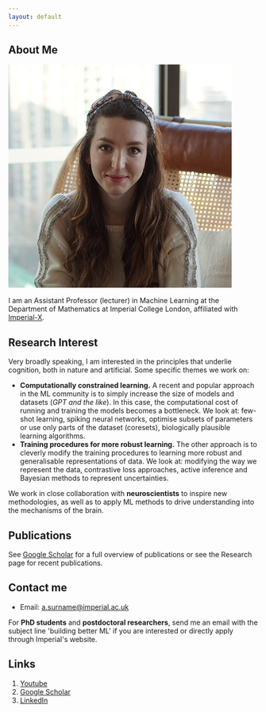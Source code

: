 ```yaml
---
layout: default
---
```


## About Me

<img class="profile-picture" src="DSC08053_mod.jpeg">

I am an Assistant Professor (lecturer) in Machine Learning at the Department of Mathematics at Imperial College London, affiliated with [Imperial-X](https://ix.imperial.ac.uk/).

## Research Interest

Very broadly speaking, I am interested in the principles that underlie cognition, both in nature and artificial. Some specific themes we work on:

* **Computationally constrained learning.** A recent and popular approach in the ML community is to simply increase the size of models and datasets (*GPT and the like*). In this case, the computational cost of running and training the models becomes a bottleneck. We look at: few-shot learning, spiking neural networks, optimise subsets of parameters or use only parts of the dataset (coresets), biologically plausible learning algorithms.
* **Training procedures for more robust learning.** The other approach is to cleverly modify the training procedures to learning more robust and generalisable representations of data. We look at: modifying the way we represent the data, contrastive loss approaches, active inference and Bayesian methods to represent uncertainties.

We work in close collaboration with **neuroscientists** to inspire new methodologies, as well as to apply ML methods to drive understanding into the mechanisms of the brain.

## Publications

See [Google Scholar](https://scholar.google.com/citations?user=6y1FmgQAAAAJ&hl=en&oi=ao) for a full overview of publications or see the Research page for recent publications.

## Contact me

* Email: a.surname@imperial.ac.uk

For **PhD students** and **postdoctoral researchers**, send me an email with the subject line 'building better ML' if you are interested or directly apply through Imperial's website.

## Links

1. [Youtube](https://www.youtube.com/@anastasiaborovykh120)
2. [Google Scholar](https://scholar.google.com/citations?user=6y1FmgQAAAAJ&hl=en&oi=ao)
3. [LinkedIn](https://www.linkedin.com/in/anastasia-borovykh-10380584/)
